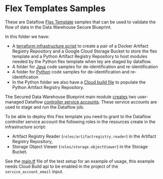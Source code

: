 # Flex Templates Samples

These are Dataflow [Flex Template](https://cloud.google.com/dataflow/docs/guides/templates/using-flex-templates) samples that can be used to validate the flow of data in the Data Warehouse Secure Blueprint.

In this folder we have:

- A [terraform infrastructure script](./template-artifact-storage) to create a pair of a Docker Artifact Registry Repository and a Google Cloud Storage Bucket to store the flex template and a Python Artifact Registry Repository to host modules needed by the Python flex template when tey are staged by dataflow.
- A folder for [Java](./java/) code samples for de-identification and re-identification
- A folder for [Python](./python/) code samples for de-identification and re-identification
- In the Python folder we also have a [Cloud build file](./python/modules/cloudbuild.yaml) to populate the Python Artifact Registry Repository.

The Secured Data Warehouse Blueprint main module [creates](../README.md#outputs) two user-managed Dataflow [controller service accounts](https://cloud.google.com/dataflow/docs/concepts/security-and-permissions#specifying_a_user-managed_worker_service_account).
These service accounts are used to stage and run the Dataflow job.

To be able to deploy this Flex template you need to grant to the Dataflow controller service account the following roles in the resources create in the infrastructure script:

- Artifact Registry Reader (`roles/artifactregistry.reader`) in the Artifact Registry Repository,
- Storage Object Viewer (`roles/storage.objectViewer`) in the Storage Bucket.

See the [main.tf](../test/setup/template-project/main.tf) file of the test setup for an example of usage,
this example needs Cloud Build api to be enabled in the project of the `service_account_email` input.

